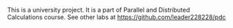 This is a university project.
It is a part of Parallel and Distributed Calculations course.
See other labs at https://github.com/leader228228/pdc